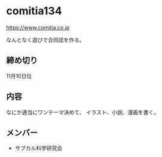 # comitia134

https://www.comitia.co.jp

なんとなく遊びで合同誌を作る。

## 締め切り

11月10日位

## 内容

なにか適当にワンテーマ決めて、
イラスト、小説、漫画を書く。



##  メンバー

- サブカル科学研究会


